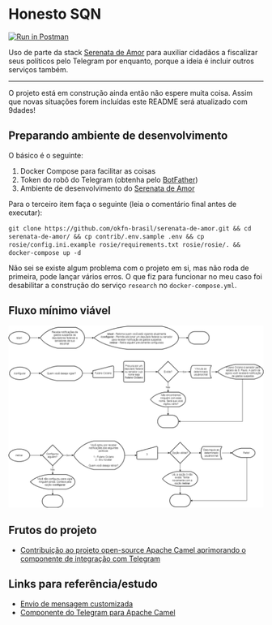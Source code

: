 
# Honesto SQN

[![Run in Postman](https://run.pstmn.io/button.svg)](https://app.getpostman.com/run-collection/1b4ee765643a60f5ba5f)

Uso de parte da stack [Serenata de Amor](https://serenata.ai/) para auxiliar cidadãos a fiscalizar seus políticos pelo Telegram por enquanto, porque a ideia é incluir outros serviços também.

----

O projeto está em construção ainda então não espere muita coisa. Assim que novas situações forem incluídas este README será atualizado com 9dades!

## Preparando ambiente de desenvolvimento

O básico é o seguinte:

1. Docker Compose para facilitar as coisas
2. Token do robô do Telegram (obtenha pelo [BotFather](https://core.telegram.org/bots#creating-a-new-bot))
3. Ambiente de desenvolvimento do [Serenata de Amor](https://github.com/okfn-brasil/serenata-de-amor#using-docker)

Para o terceiro item faça o seguinte (leia o comentário final antes de executar):

	git clone https://github.com/okfn-brasil/serenata-de-amor.git && cd serenata-de-amor/ && cp contrib/.env.sample .env && cp rosie/config.ini.example rosie/requirements.txt rosie/rosie/. && docker-compose up -d

Não sei se existe algum problema com o projeto em si, mas não roda de primeira, pode lançar vários erros. O que fiz para funcionar no meu caso foi desabilitar a construção do serviço `research` no `docker-compose.yml`.

## Fluxo mínimo viável

![Mapa de navegação por opções](docs/fluxos-honesto-sqn.png?raw=true "Mapa de navegação por opções")

## Frutos do projeto

- [Contribuição ao projeto open-source Apache Camel aprimorando o componente de integração com Telegram](https://github.com/apache/camel/pull/2318)

## Links para referência/estudo

- [Envio de mensagem customizada](https://core.telegram.org/bots#keyboards)
- [Componente do Telegram para Apache Camel](https://github.com/apache/camel/blob/a989fea98ce32f5f622c576bf3ea08c1782116e2/components/camel-telegram/src/main/docs/telegram-component.adoc#telegram-component)